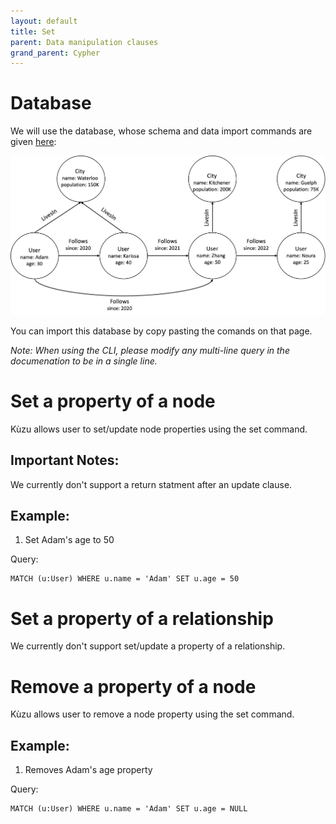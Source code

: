 ```yaml
---
layout: default
title: Set
parent: Data manipulation clauses
grand_parent: Cypher
---
```


# Database
We will use the database, whose schema and data import commands are given [here](example-database.md):

<img src="../query-clauses/running-example.png" width="800">

You can import this database by copy pasting the comands on that page. 

*Note: When using the CLI, please modify any multi-line query in the documenation to be in a single line.*

# Set a property of a node
Kùzu allows user to set/update node properties using the set command.

## Important Notes:
We currently don't support a return statment after an update clause.

## Example:
1. Set Adam's age to 50

Query:
```
MATCH (u:User) WHERE u.name = 'Adam' SET u.age = 50 
```

# Set a property of a relationship
We currently don't support set/update a property of a relationship.

# Remove a property of a node
Kùzu allows user to remove a node property using the set command.

## Example:
1. Removes Adam's age property

Query:
```
MATCH (u:User) WHERE u.name = 'Adam' SET u.age = NULL
```



